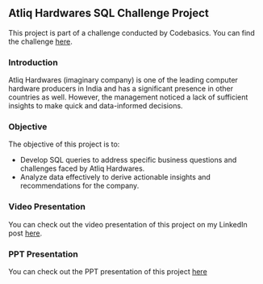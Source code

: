 ## Atliq Hardwares SQL Challenge Project
This project is part of a challenge conducted by Codebasics. You can find the challenge [here](https://codebasics.io/challenge/codebasics-resume-project-challenge/7).

### Introduction
Atliq Hardwares (imaginary company) is one of the leading computer hardware producers in India and has a significant presence in other countries as well. However, the management noticed a lack of sufficient insights to make quick and data-informed decisions.

### Objective
The objective of this project is to:
- Develop SQL queries to address specific business questions and challenges faced by Atliq Hardwares.
- Analyze data effectively to derive actionable insights and recommendations for the company.

### Video Presentation
You can check out the video presentation of this project on my LinkedIn post [here](https://www.linkedin.com/posts/vannali-tharun-b0ba9a152_dataanalytics-codebasics-hospitalityindustry-activity-7175362807264161793-SxZ6?utm_source=share&utm_medium=member_desktop).

### PPT Presentation
You can check out the PPT presentation of this project [here](https://www.canva.com/design/DAF_rkMkQYA/nE33tRbkc7ijW0_nTFBZrw/edit?utm_content=DAF_rkMkQYA&utm_campaign=designshare&utm_medium=link2&utm_source=sharebutton)
